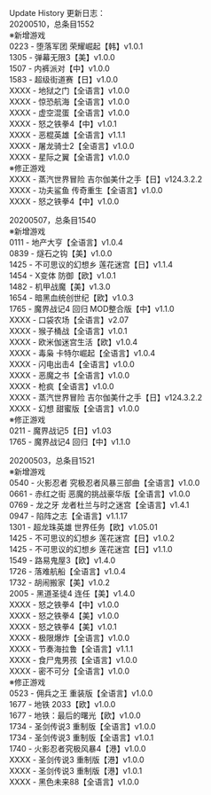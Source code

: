 Update History 更新日志：  
20200510，总条目1552  
※新增游戏  
0223 - 堕落军团 荣耀崛起【韩】v1.0.1  
1305 - 弹幕无限3【美】v1.0.0  
1507 - 内裤派对【中】v1.0.0  
1583 - 超级街道赛【日】v1.0.0  
XXXX - 地狱之门【全语言】v1.0.0  
XXXX - 惊恐航海【全语言】v1.0.0  
XXXX - 虚空混蛋【全语言】v1.0.0  
XXXX - 怒之铁拳4【中】v1.0.1  
XXXX - 恶棍英雄【全语言】v1.1.1  
XXXX - 屠龙骑士2【全语言】v1.0.0  
XXXX - 星际之翼【全语言】v1.0.0  
※修正游戏  
XXXX - 蒸汽世界冒险 吉尔伽美什之手【日】v124.3.2.2  
XXXX - 功夫鲨鱼 传奇重生【全语言】v1.0.0  
XXXX - 怒之铁拳4【中】v1.0.0  
  
20200507，总条目1540  
※新增游戏  
0111 - 地产大亨【全语言】v1.0.4  
0839 - 燧石之钩【美】v1.0.0  
1425 - 不可思议的幻想乡 莲花迷宫【日】v1.1.4  
1454 - X变体 防御【欧】v1.0.1  
1482 - 机甲战魔【美】v1.3.0  
1654 - 暗黑血统创世纪【欧】v1.0.3  
1765 - 魔界战记4 回归 MOD整合版【中】v1.1.0  
XXXX - 口袋农场【全语言】v2.07  
XXXX - 猴子桶战【全语言】v1.0.1  
XXXX - 欧米伽迷宫生活【欧】v1.0.4  
XXXX - 毒枭 卡特尔崛起【全语言】v1.0.4  
XXXX - 闪电出击4【全语言】v1.0.0  
XXXX - 恶魔之书【全语言】v1.0.0  
XXXX - 枪疯【全语言】v1.0.0  
XXXX - 蒸汽世界冒险 吉尔伽美什之手【日】v124.3.2.2  
XXXX - 幻想 甜蜜版【全语言】v1.0.0  
※修正游戏  
0211 - 魔界战记5【日】v1.03  
1765 - 魔界战记4 回归【中】v1.1.0  
  
20200503，总条目1521  
※新增游戏  
0540 - 火影忍者 究极忍者风暴三部曲【全语言】v1.0.0  
0661 - 赤红之街 恶魔的挑战豪华版【全语言】v1.0.0  
0769 - 龙之牙 龙者杜兰与时之迷宫【全语言】v1.4.1  
0947 - 陷阵之志【全语言】v1.1.17  
1301 - 超龙珠英雄 世界任务【欧】v1.05.01  
1425 - 不可思议的幻想乡 莲花迷宫【日】v1.0.2  
1425 - 不可思议的幻想乡 莲花迷宫【日】v1.1.0  
1549 - 路易鬼屋3【欧】v1.4.0  
1726 - 落难航船【全语言】v1.0.4  
1732 - 胡闹搬家【美】v1.0.2  
2005 - 黑道圣徒4 连任【美】v1.4.0  
XXXX - 怒之铁拳4【中】v1.0.0  
XXXX - 怒之铁拳4【美】v1.0.0  
XXXX - 怒之铁拳4【美】v1.0.1  
XXXX - 极限爆炸【全语言】v1.0.0  
XXXX - 节奏海拉鲁【全语言】v1.1.1  
XXXX - 食尸鬼男孩【全语言】v1.0.0  
XXXX - 密不可分【全语言】v1.0.0  
※修正游戏  
0523 - 佣兵之王 重装版【全语言】v1.0.0  
1677 - 地铁 2033【欧】v1.0.0  
1677 - 地铁：最后的曙光【欧】v1.0.0  
1734 - 圣剑传说3 重制版【全语言】v1.0.0  
1734 - 圣剑传说3 重制版【全语言】v1.0.1  
1740 - 火影忍者究极风暴4【港】v1.0.0  
XXXX - 圣剑传说3 重制版【港】v1.0.0  
XXXX - 圣剑传说3 重制版【港】v1.0.1  
XXXX - 黑色未来88【全语言】v1.0.0  

